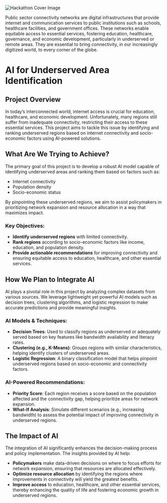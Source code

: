![Hackathon Cover Image](https://res.cloudinary.com/dg3oj3rkx/image/upload/v1737860113/ai_for_connectivity_hackathon/cover_readme_hz67rr.webp)

Public sector connectivity networks are digital infrastructures that provide internet and communication services to public institutions such as schools, healthcare facilities, and government offices. These networks enable equitable access to essential services, fostering education, healthcare, governance, and economic development, particularly in underserved or remote areas. They are essential to bring connectivity, in our increasingly digitized world, to every corner of the globe.

# AI for Underserved Area Identification

## Project Overview

In today’s interconnected world, internet access is crucial for education, healthcare, and economic development. Unfortunately, many regions still suffer from inadequate connectivity, restricting their access to these essential services. This project aims to tackle this issue by identifying and ranking underserved regions based on internet connectivity and socio-economic factors using AI-powered solutions.

## What Are We Trying to Achieve?

The primary goal of this project is to develop a robust AI model capable of identifying underserved areas and ranking them based on factors such as:

- Internet connectivity
- Population density
- Socio-economic status

By pinpointing these underserved regions, we aim to assist policymakers in prioritizing network expansion and resource allocation in a way that maximizes impact.

### Key Objectives:
- **Identify underserved regions** with limited connectivity.
- **Rank regions** according to socio-economic factors like income, education, and population density.
- **Provide actionable recommendations** for improving connectivity and ensuring equitable access to education, healthcare, and other essential services.

## How We Plan to Integrate AI

AI plays a pivotal role in this project by analyzing complex datasets from various sources. We leverage lightweight yet powerful AI models such as decision trees, clustering algorithms, and logistic regression to make accurate predictions and provide meaningful insights.

### AI Models & Techniques:
- **Decision Trees**: Used to classify regions as underserved or adequately served based on key features like bandwidth availability and literacy rates.
- **Clustering (e.g., K-Means)**: Groups regions with similar characteristics, helping identify clusters of underserved areas.
- **Logistic Regression**: A binary classification model that helps pinpoint underserved regions based on socio-economic and connectivity factors.

### AI-Powered Recommendations:
- **Priority Score**: Each region receives a score based on the population affected and the connectivity gap, helping prioritize areas for network expansion.
- **What-If Analysis**: Simulate different scenarios (e.g., increasing bandwidth) to assess the potential impact of improving connectivity in underserved regions.

## The Impact of AI

The integration of AI significantly enhances the decision-making process and policy implementation. The insights provided by AI help:

- **Policymakers** make data-driven decisions on where to focus efforts for network expansion, ensuring that resources are allocated effectively.
- **Optimize resource allocation** by identifying the regions where improvements in connectivity will yield the greatest benefits.
- **Improve access** to education, healthcare, and other essential services, thereby enhancing the quality of life and fostering economic growth in underserved regions.

